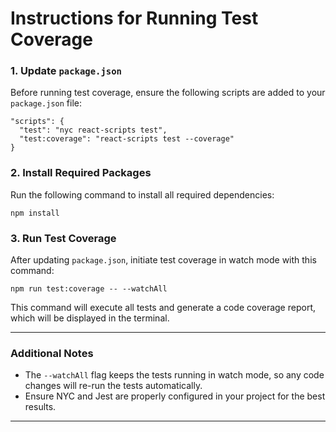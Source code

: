 
# Instructions for Running Test Coverage

### 1. Update `package.json`

Before running test coverage, ensure the following scripts are added to your `package.json` file:

```
"scripts": {
  "test": "nyc react-scripts test",
  "test:coverage": "react-scripts test --coverage"
}
```

### 2. Install Required Packages

Run the following command to install all required dependencies:

```
npm install
```

### 3. Run Test Coverage

After updating `package.json`, initiate test coverage in watch mode with this command:

```
npm run test:coverage -- --watchAll
```

This command will execute all tests and generate a code coverage report, which will be displayed in the terminal.

---

### Additional Notes

- The `--watchAll` flag keeps the tests running in watch mode, so any code changes will re-run the tests automatically.
- Ensure NYC and Jest are properly configured in your project for the best results.

---

